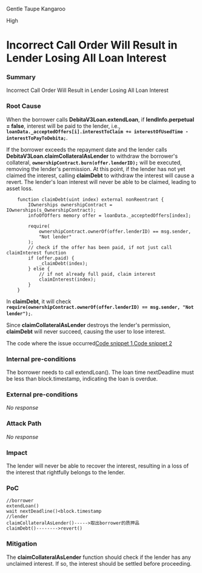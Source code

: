 Gentle Taupe Kangaroo

High

# Incorrect Call Order Will Result in Lender Losing All Loan Interest

### Summary

Incorrect Call Order Will Result in Lender Losing All Loan Interest

### Root Cause

When the borrower calls **DebitaV3Loan.extendLoan**, if **lendInfo.perpetual = false**, interest will be paid to the lender, i.e., **`loanData._acceptedOffers[i].interestToClaim += interestOfUsedTime - interestToPayToDebita;`**.

If the borrower exceeds the repayment date and the lender calls **DebitaV3Loan.claimCollateralAsLender** to withdraw the borrower's collateral, **`ownershipContract.burn(offer.lenderID);`** will be executed, removing the lender's permission. At this point, if the lender has not yet claimed the interest, calling **claimDebt** to withdraw the interest will cause a revert. The lender's loan interest will never be able to be claimed, leading to asset loss.

```solidity
    function claimDebt(uint index) external nonReentrant {
        IOwnerships ownershipContract = IOwnerships(s_OwnershipContract);
        infoOfOffers memory offer = loanData._acceptedOffers[index];

        require(
            ownershipContract.ownerOf(offer.lenderID) == msg.sender,
            "Not lender"
        );
        // check if the offer has been paid, if not just call claimInterest function
        if (offer.paid) {
            _claimDebt(index);
        } else {
            // if not already full paid, claim interest
            claimInterest(index);
        }
    }
```

In **claimDebt**, it will check **`require(ownershipContract.ownerOf(offer.lenderID) == msg.sender, "Not lender");`**.

Since **claimCollateralAsLender** destroys the lender's permission, **claimDebt** will never succeed, causing the user to lose interest.

The code where the issue occurred[Code snippet 1](https://github.com/sherlock-audit/2024-11-debita-finance-v3/blob/1465ba6884c4cc44f7fc28e51f792db346ab1e33/Debita-V3-Contracts/contracts/DebitaV3Loan.sol#L349C48-L349C48),[Code snippet 2](https://github.com/sherlock-audit/2024-11-debita-finance-v3/blob/1465ba6884c4cc44f7fc28e51f792db346ab1e33/Debita-V3-Contracts/contracts/DebitaV3Loan.sol#L276)

### Internal pre-conditions

The borrower needs to call extendLoan().
The loan time nextDeadline must be less than block.timestamp, indicating the loan is overdue.

### External pre-conditions

_No response_

### Attack Path

_No response_

### Impact

The lender will never be able to recover the interest, resulting in a loss of the interest that rightfully belongs to the lender.

### PoC


```solidity
//borrower
extendLoan()
wait nextDeadline()<block.timestamp
//lender
claimCollateralAsLender()----->取出borrower的质押品
claimDebt()-------->revert()

```





### Mitigation

The **claimCollateralAsLender** function should check if the lender has any unclaimed interest. If so, the interest should be settled before proceeding.